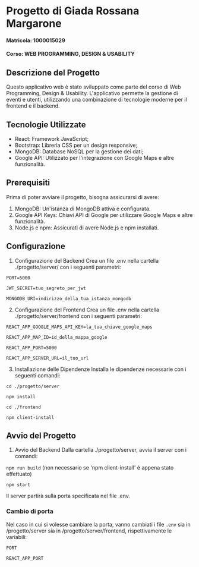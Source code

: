 # Progetto di Giada Rossana Margarone
#### Matricola: 1000015029
#### Corso: WEB PROGRAMMING, DESIGN & USABILITY

## Descrizione del Progetto
Questo applicativo web è stato sviluppato come parte del corso di Web Programming, Design & Usability. L'applicativo permette la gestione di eventi e utenti, utilizzando una combinazione di tecnologie moderne per il frontend e il backend.

## Tecnologie Utilizzate
- React: Framework JavaScript;
- Bootstrap: Libreria CSS per un design responsive;
- MongoDB: Database NoSQL per la gestione dei dati;
- Google API: Utilizzato per l'integrazione con Google Maps e altre funzionalità.

## Prerequisiti
Prima di poter avviare il progetto, bisogna assicurarsi di avere:

1. MongoDB: Un'istanza di MongoDB attiva e configurata.
2. Google API Keys: Chiavi API di Google per utilizzare Google Maps e altre funzionalità.
3. Node.js e npm: Assicurati di avere Node.js e npm installati.

## Configurazione

1. Configurazione del Backend
Crea un file .env nella cartella ./progetto/server/ con i seguenti parametri:

`PORT=5000`

`JWT_SECRET=tuo_segreto_per_jwt`

`MONGODB_URI=indirizzo_della_tua_istanza_mongodb`

2. Configurazione del Frontend
Crea un file .env nella cartella ./progetto/server/frontend con i seguenti parametri:

`REACT_APP_GOOGLE_MAPS_API_KEY=la_tua_chiave_google_maps`

`REACT_APP_MAP_ID=id_della_mappa_google`

`REACT_APP_PORT=5000`

`REACT_APP_SERVER_URL=il_tuo_url`

3. Installazione delle Dipendenze
Installa le dipendenze necessarie con i seguenti comandi:

`cd ./progetto/server`

`npm install`

`cd ./frontend`

`npm client-install ` 


## Avvio del Progetto

1. Avvio del Backend
Dalla cartella ./progetto/server, avvia il server con i comandi:

`npm run build` (non necessario se 'npm client-install' è appena stato effettuato)

`npm start`

Il server partirà sulla porta specificata nel file .env.

### Cambio di porta

Nel caso in cui si volesse cambiare la porta, vanno cambiati i file `.env` sia in /progetto/server sia in /progetto/server/frontend, rispettivamente le variabili:

`PORT`

`REACT_APP_PORT`



